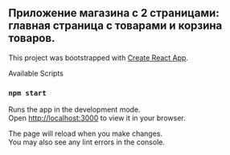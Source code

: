 ## Приложение магазина с 2 страницами: главная страница с товарами и корзина товаров.

This project was bootstrapped with [Create React App](https://github.com/facebook/create-react-app).

Available Scripts
### `npm start`

Runs the app in the development mode.\
Open [http://localhost:3000](http://localhost:3000) to view it in your browser.

The page will reload when you make changes.\
You may also see any lint errors in the console.


